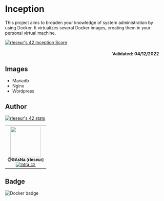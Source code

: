 # Inception

This project aims to broaden your knowledge of system administration by using Docker. It virtualizes several Docker images, creating them in your personal virtual machine. 

[![rleseur's 42 Inception Score](https://badge42.vercel.app/api/v2/cl7s08vet00110gmnrmm2benl/project/2848533)](https://github.com/JaeSeoKim/badge42)

<div align="right">
  <h4>Validated: 04/12/2022</h4>
</div>

## Images
- Mariadb
- Nginx
- Wordpress

## Author
[![rleseur's 42 stats](https://badge42.vercel.app/api/v2/cl7s08vet00110gmnrmm2benl/stats?cursusId=21&coalitionId=45)](https://github.com/JaeSeoKim/badge42)

<table>
  <tr>
    <td align="center">
      <a href="https://github.com/GAsNA">
        <img src="https://avatars.githubusercontent.com/u/58465901?v=4" width="100px;" alt=""/>
      <br />
      <sub>
          <b>@GAsNa (rleseur)</b>
        <br />
      </sub>
      </a>
      <sub>
        <a href="https://profile.intra.42.fr/users/rleseur" title="Intra 42"><img src="https://img.shields.io/badge/Paris-FFFFFF?style=plastic&logo=42&logoColor=000000" alt="Intra 42"/></a>
      </sub>
    </td>
  </tr>
</table>

## Badge
![Docker badge](https://img.shields.io/badge/Docker-2CA5E0?style=for-the-badge&logo=docker&logoColor=white)
